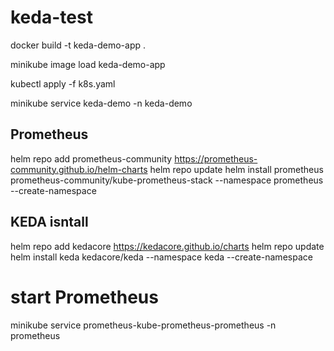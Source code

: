 # keda-test


docker build -t keda-demo-app .

minikube image load keda-demo-app


kubectl apply -f k8s.yaml

minikube service keda-demo -n keda-demo


## Prometheus
helm repo add prometheus-community https://prometheus-community.github.io/helm-charts
helm repo update
helm install prometheus prometheus-community/kube-prometheus-stack --namespace prometheus --create-namespace

## KEDA isntall

helm repo add kedacore https://kedacore.github.io/charts
helm repo update
helm install keda kedacore/keda --namespace keda --create-namespace


# start Prometheus
minikube service prometheus-kube-prometheus-prometheus -n prometheus